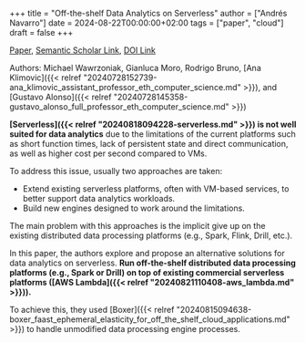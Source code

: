 +++
title = "Off-the-shelf Data Analytics on Serverless"
author = ["Andrés Navarro"]
date = 2024-08-22T00:00:00+02:00
tags = ["paper", "cloud"]
draft = false
+++

[Paper](/ox-hugo/off_the_shelf_data_analytics_on_serverless.pdf), [Semantic Scholar Link](https://www.semanticscholar.org/paper/Off-the-shelf-Data-Analytics-on-Serverless-Wawrzoniak-Moro/a3122ef3bcbad485034748e0225f9b9c0cfba67a), [DOI Link](https://doi.org/10.3929/ethz-b-000646171)

Authors: Michael Wawrzoniak, Gianluca Moro, Rodrigo Bruno, [Ana Klimovic]({{< relref "20240728152739-ana_klimovic_assistant_professor_eth_computer_science.md" >}}), and [Gustavo Alonso]({{< relref "20240728145358-gustavo_alonso_full_professor_eth_computer_science.md" >}})

**[Serverless]({{< relref "20240818094228-serverless.md" >}}) is not well suited for data analytics** due to the limitations of the current platforms such as short function times, lack of persistent state and direct communication, as well as higher cost per second compared to VMs.

To address this issue, usually two approaches are taken:

-   Extend existing serverless platforms, often with VM-based services, to better support data analytics workloads.
-   Build new engines designed to work around the limitations.

The main problem with this approaches is the implicit give up on the existing distributed data processing platforms (e.g., Spark, Flink, Drill, etc.).

In this paper, the authors explore and propose an alternative solutions for data analytics on serverless.
**Run off-the-shelf distributed data processing platforms (e.g., Spark or Drill) on top of existing commercial serverless platforms ([AWS Lambda]({{< relref "20240821110408-aws_lambda.md" >}})).**

To achieve this, they used [Boxer]({{< relref "20240815094638-boxer_faast_ephemeral_elasticity_for_off_the_shelf_cloud_applications.md" >}}) to handle unmodified data processing engine processes.
